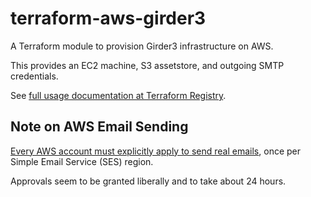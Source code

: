 # terraform-aws-girder3
A Terraform module to provision Girder3 infrastructure on AWS.

This provides an EC2 machine, S3 assetstore, and outgoing SMTP credentials.

See [full usage documentation at Terraform Registry](https://registry.terraform.io/modules/girder/girder3/aws).

## Note on AWS Email Sending
[Every AWS account must explicitly apply to send real emails](https://docs.aws.amazon.com/ses/latest/DeveloperGuide/request-production-access.html),
once per Simple Email Service (SES) region.

Approvals seem to be granted liberally and to take about 24 hours.
